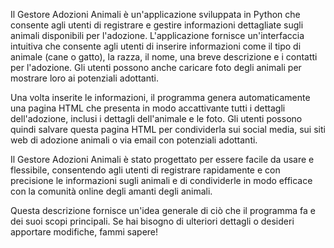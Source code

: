 Il Gestore Adozioni Animali è un'applicazione sviluppata in Python che consente agli utenti di registrare e gestire informazioni dettagliate sugli animali disponibili per l'adozione. L'applicazione fornisce un'interfaccia intuitiva che consente agli utenti di inserire informazioni come il tipo di animale (cane o gatto), la razza, il nome, una breve descrizione e i contatti per l'adozione. Gli utenti possono anche caricare foto degli animali per mostrare loro ai potenziali adottanti.

Una volta inserite le informazioni, il programma genera automaticamente una pagina HTML che presenta in modo accattivante tutti i dettagli dell'adozione, inclusi i dettagli dell'animale e le foto. Gli utenti possono quindi salvare questa pagina HTML per condividerla sui social media, sui siti web di adozione animali o via email con potenziali adottanti.

Il Gestore Adozioni Animali è stato progettato per essere facile da usare e flessibile, consentendo agli utenti di registrare rapidamente e con precisione le informazioni sugli animali e di condividerle in modo efficace con la comunità online degli amanti degli animali.

Questa descrizione fornisce un'idea generale di ciò che il programma fa e dei suoi scopi principali. Se hai bisogno di ulteriori dettagli o desideri apportare modifiche, fammi sapere!
